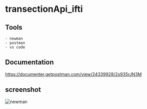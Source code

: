 # transectionApi_ifti

## Tools
    - newman
    - postman
    - vs code
    
## Documentation
https://documenter.getpostman.com/view/24339928/2s935rJN3M

## screenshot
![newman](https://user-images.githubusercontent.com/54449948/217516724-cc967f94-49f3-4eac-ac88-89c6af73293c.jpg)

